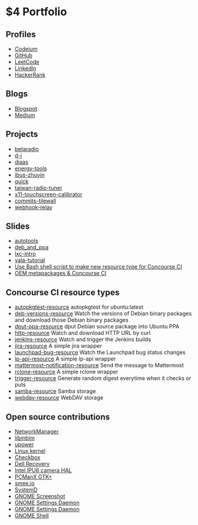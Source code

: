 # $4 Portfolio

## Profiles

* [Codeium](https://codeium.com/profile/fourdollars)
* [GitHub](https://github.com/fourdollars)
* [LeetCode](https://leetcode.com/u/fourdollars/)
* [LinkedIn](https://www.linkedin.com/in/fourdollars/)
* [HackerRank](https://www.hackerrank.com/profile/fourdollars)

## Blogs

* [Blogspot](https://fourdollars.blogspot.com/)
* [Medium](https://medium.com/@fourdollars)

## Projects

* [betaradio](/betaradio/)
* [d-i](/d-i/)
* [diaas](/diaas/)
* [energy-tools](/energy-tools/)
* [ibus-zhuyin](/ibus-zhuyin/)
* [quick](/quick/)
* [taiwan-radio-tuner](/taiwan-radio-tuner/)
* [x11-touchscreen-calibrator](/x11-touchscreen-calibrator/)
* [commits-tilewall](https://github.com/fourdollars/commits-tilewall)
* [webhook-relay](https://github.com/fourdollars/webhook-relay)

## Slides

* [autotools](/autotools/)
* [deb_and_ppa](/deb_and_ppa/)
* [lxc-intro](/lxc-intro/)
* [vala-tutorial](/vala-tutorial/)
* [Use Bash shell script to make new resource type for Concourse CI](https://hackmd.io/@fourdollars/MakeResourceType)
* [OEM metapackages & Concourse CI](https://hackmd.io/@fourdollars/oem-metapackages-and-concourse-ci)

## Concourse CI resource types

* [autopkgtest-resource](https://github.com/fourdollars/autopkgtest-resource) autopkgtest for ubuntu:latest
* [deb-versions-resource](https://github.com/fourdollars/deb-versions-resource) Watch the versions of Debian binary packages and download those Debian binary packages
* [dput-ppa-resource](https://github.com/fourdollars/dput-ppa-resource) dput Debian source package into Ubuntu PPA
* [http-resource](https://github.com/fourdollars/http-resource) Watch and download HTTP URL by curl
* [jenkins-resource](https://github.com/fourdollars/jenkins-resource) Watch and trigger the Jenkins builds
* [jira-resource](https://github.com/fourdollars/jira-resource) A simple jira wrapper
* [launchpad-bug-resource](https://github.com/fourdollars/launchpad-bug-resource) Watch the Launchpad bug status changes
* [lp-api-resource](https://github.com/fourdollars/lp-api-resource) A simple lp-api wrapper
* [mattermost-notification-resource](https://github.com/fourdollars/mattermost-notification-resource) Send the message to Mattermost
* [rclone-resource](https://github.com/fourdollars/rclone-resource) A simple rclone wrapper
* [trigger-resource](https://github.com/fourdollars/trigger-resource) Generate random digest everytime when it checks or puts
* [samba-resource](https://github.com/fourdollars/samba-resource) Samba storage
* [webdav-resource](https://github.com/fourdollars/webdav-resource) WebDAV storage

## Open source contributions

* [NetworkManager](https://cgit.freedesktop.org/NetworkManager/NetworkManager/log/?qt=author&q=Shih-Yuan+Lee)
* [libmbim](https://cgit.freedesktop.org/libmbim/libmbim/log/?qt=author&q=Shih-Yuan+Lee)
* [upower](https://cgit.freedesktop.org/upower/log/?qt=author&q=Shih-Yuan+Lee)
* [Linux kernel](https://git.kernel.org/pub/scm/linux/kernel/git/torvalds/linux.git/log/?qt=author&q=Shih-Yuan+Lee)
* [Checkbox](https://github.com/canonical/checkbox/commits?author=fourdollars)
* [Dell Recovery](https://github.com/dell/dell-recovery/commits?author=fourdollars)
* [Intel IPU6 camera HAL](https://github.com/intel/ipu6-camera-hal/commits?author=fourdollars)
* [PCManX GTK+](https://github.com/pcman-bbs/pcmanx/commits?author=fourdollars)
* [smee.io](https://github.com/probot/smee.io/commits?author=fourdollars)
* [SystemD](https://github.com/systemd/systemd/commits?author=fourdollars)
* [GNOME Screenshot](https://gitlab.gnome.org/GNOME/gnome-screenshot/commit/4e03093f46009888e77055d842b75757c3d12f66)
* [GNOME Settings Daemon](https://gitlab.gnome.org/GNOME/gnome-settings-daemon/commit/3e6effd7dff2c1a0c2c1214e41f28737205eec72)
* [GNOME Settings Daemon](https://gitlab.gnome.org/GNOME/gnome-settings-daemon/commit/68baf8a89261a298013f67942b66d48b23a142d3)
* [GNOME Shell](https://gitlab.gnome.org/GNOME/gnome-shell/commit/4427197343e5facc7e695bebe2f0d74dae1ac666)

